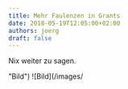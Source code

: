 ```yaml
---
title: Mehr Faulenzen in Grants
date: 2018-05-19T12:05:00+02:00
authors: joerg
draft: false
---
```


Nix weiter zu sagen.


"Bild")
![Bild](/images/

